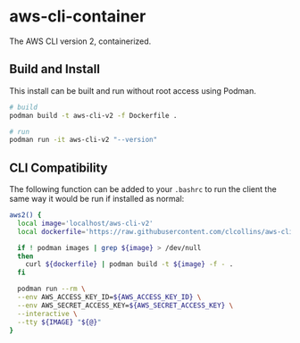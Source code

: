 aws-cli-container
=================

The AWS CLI version 2, containerized.

Build and Install
-----------------
This install can be built and run without root access using Podman. 

```sh
# build
podman build -t aws-cli-v2 -f Dockerfile .

# run
podman run -it aws-cli-v2 "--version"
```

CLI Compatibility
-----------------

The following function can be added to your `.bashrc` to run the client the same way it would be run if installed as normal:

```sh
aws2() {
  local image='localhost/aws-cli-v2'
  local dockerfile='https://raw.githubusercontent.com/clcollins/aws-cli-container/master/Dockerfile'

  if ! podman images | grep ${image} > /dev/null
  then
    curl ${dockerfile} | podman build -t ${image} -f - .
  fi

  podman run --rm \
  --env AWS_ACCESS_KEY_ID=${AWS_ACCESS_KEY_ID} \
  --env AWS_SECRET_ACCESS_KEY=${AWS_SECRET_ACCESS_KEY} \
  --interactive \
  --tty ${IMAGE} "${@}"
}
```
